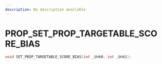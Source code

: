 ```yaml
---
description: No description available 
---
```


# PROP\_SET_PROP_TARGETABLE_SCORE_BIAS

```cpp
void SET_PROP_TARGETABLE_SCORE_BIAS(int _Unk0, int _Unk1);
```